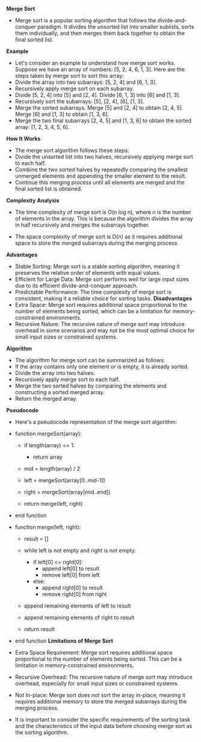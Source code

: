 **Merge Sort**
- Merge sort is a popular sorting algorithm that follows the divide-and-conquer paradigm. It divides the unsorted list into smaller sublists, sorts them individually, and then merges them back together to obtain the final sorted list.

**Example**
- Let's consider an example to understand how merge sort works. Suppose we have an array of numbers: [5, 2, 4, 6, 1, 3]. Here are the steps taken by merge sort to sort this array:
- Divide the array into two subarrays: [5, 2, 4] and [6, 1, 3].
- Recursively apply merge sort on each subarray.
- Divide [5, 2, 4] into [5] and [2, 4]. Divide [6, 1, 3] into [6] and [1, 3].
- Recursively sort the subarrays: [5], [2, 4], [6], [1, 3].
- Merge the sorted subarrays. Merge [5] and [2, 4] to obtain [2, 4, 5]. Merge [6] and [1, 3] to obtain [1, 3, 6].
- Merge the two final subarrays [2, 4, 5] and [1, 3, 6] to obtain the sorted array: [1, 2, 3, 4, 5, 6].

**How It Works**
- The merge sort algorithm follows these steps:
- Divide the unsorted list into two halves, recursively applying merge sort to each half.
- Combine the two sorted halves by repeatedly comparing the smallest unmerged elements and appending the smaller element to the result.
- Continue this merging process until all elements are merged and the final sorted list is obtained.

**Complexity Analysis**
- The time complexity of merge sort is O(n log n), where n is the number of elements in the array. This is because the algorithm divides the array in half recursively and merges the subarrays together.

- The space complexity of merge sort is O(n) as it requires additional space to store the merged subarrays during the merging process.

**Advantages**
- Stable Sorting: Merge sort is a stable sorting algorithm, meaning it preserves the relative order of elements with equal values.
- Efficient for Large Data: Merge sort performs well for large input sizes due to its efficient divide-and-conquer approach.
- Predictable Performance: The time complexity of merge sort is consistent, making it a reliable choice for sorting tasks.
**Disadvantages**
- Extra Space: Merge sort requires additional space proportional to the number of elements being sorted, which can be a limitation for memory-constrained environments.
- Recursive Nature: The recursive nature of merge sort may introduce overhead in some scenarios and may not be the most optimal choice for small input sizes or constrained systems.

**Algorithm**
- The algorithm for merge sort can be summarized as follows:
- If the array contains only one element or is empty, it is already sorted.
- Divide the array into two halves.
- Recursively apply merge sort to each half.
- Merge the two sorted halves by comparing the elements and constructing a sorted merged array.
- Return the merged array.

**Pseudocode**
- Here's a pseudocode representation of the merge sort algorithm:
- function mergeSort(array):
    - if length(array) <= 1:
        - return array

    - mid = length(array) / 2
    - left = mergeSort(array[0..mid-1])
    - right = mergeSort(array[mid..end])

    - return merge(left, right)
- end function

- function merge(left, right):
    - result = []

    - while left is not empty and right is not empty:
        - if left[0] <= right[0]:
            - append left[0] to result
            - remove left[0] from left
        - else:
            - append right[0] to result
            - remove right[0] from right

    - append remaining elements of left to result
    - append remaining elements of right to result

    - return result
- end function
**Limitations of Merge Sort**
- Extra Space Requirement: Merge sort requires additional space proportional to the number of elements being sorted. This can be a limitation in memory-constrained environments.
- Recursive Overhead: The recursive nature of merge sort may introduce overhead, especially for small input sizes or constrained systems.
- Not In-place: Merge sort does not sort the array in-place, meaning it requires additional memory to store the merged subarrays during the merging process.
- It is important to consider the specific requirements of the sorting task and the characteristics of the input data before choosing merge sort as the sorting algorithm.
